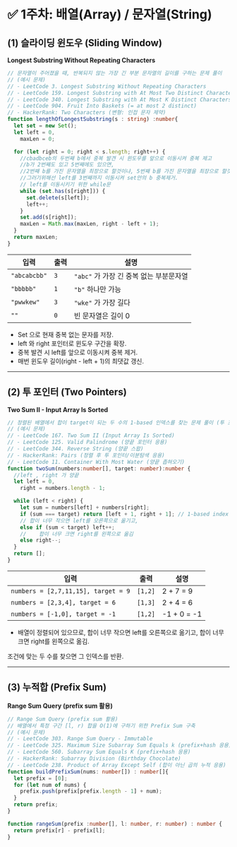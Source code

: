 # ✅ 1주차: 배열(Array) / 문자열(String)

## (1) 슬라이딩 윈도우 (Sliding Window)

**Longest Substring Without Repeating Characters**

```ts
// 문자열이 주어졌을 때, 반복되지 않는 가장 긴 부분 문자열의 길이를 구하는 문제 풀이
// (예시 문제)
// - LeetCode 3. Longest Substring Without Repeating Characters
// - LeetCode 159. Longest Substring with At Most Two Distinct Characters
// - LeetCode 340. Longest Substring with At Most K Distinct Characters
// - LeetCode 904. Fruit Into Baskets (= at most 2 distinct)
// - HackerRank: Two Characters (변형: 인접 문자 제약)
function lengthOfLongestSubstring(s : string) :number{
  let set = new Set();
  let left = 0,
    maxLen = 0;

  for (let right = 0; right < s.length; right++) {
    //cbadbceb의 두번째 b에서 중복 발견 시 윈도우를 앞으로 이동시켜 중복 제고
    //b가 2번째도 있고 5번째에도 있으면,
    //2번째 b를 가진 문자열을 최장으로 할것이냐, 5번째 b를 가진 문자열을 최장으로 할것이냐 골라야함
    //그러기위해선 left를 3번째까지 이동시켜 set안의 b 중복제거. 
    // left를 이동시키기 위한 while문
    while (set.has(s[right])) {
      set.delete(s[left]);
      left++;
    }
    set.add(s[right]);
    maxLen = Math.max(maxLen, right - left + 1);
  }
  return maxLen;
}
```
| 입력           | 출력  | 설명                         |
| ------------ | --- | -------------------------- |
| `"abcabcbb"` | `3` | `"abc"` 가 가장 긴 중복 없는 부분문자열 |
| `"bbbbb"`    | `1` | `"b"` 하나만 가능               |
| `"pwwkew"`   | `3` | `"wke"` 가 가장 길다            |
| `""`         | `0` | 빈 문자열은 길이 0                |


- Set 으로 현재 중복 없는 문자를 저장.
- left 와 right 포인터로 윈도우 구간을 확장.
- 중복 발견 시 left를 앞으로 이동시켜 중복 제거.
- 매번 윈도우 길이(right - left + 1)의 최댓값 갱신.
---

## (2) 투 포인터 (Two Pointers)

**Two Sum II - Input Array Is Sorted**

```ts
// 정렬된 배열에서 합이 target이 되는 두 수의 1-based 인덱스를 찾는 문제 풀이 (투 포인터)
// (예시 문제)
// - LeetCode 167. Two Sum II (Input Array Is Sorted)
// - LeetCode 125. Valid Palindrome (양끝 포인터 응용)
// - LeetCode 344. Reverse String (양끝 스왑)
// - HackerRank: Pairs (정렬 후 투 포인터/이분탐색 응용)
// - LeetCode 11. Container With Most Water (양끝 좁혀오기)
function twoSum(numbers:number[], target: number):number {
  //left , right 가 양끝
  let left = 0,
    right = numbers.length - 1;

  while (left < right) {
    let sum = numbers[left] + numbers[right];
    if (sum === target) return [left + 1, right + 1]; // 1-based index
    // 합이 너무 작으면 left를 오른쪽으로 옮기고,
    else if (sum < target) left++;
    //    합이 너무 크면 right를 왼쪽으로 옮김
    else right--;
  }
  return [];
}
```

| 입력                                  | 출력      | 설명          |
| ----------------------------------- | ------- | ----------- |
| `numbers = [2,7,11,15], target = 9` | `[1,2]` | 2 + 7 = 9   |
| `numbers = [2,3,4], target = 6`     | `[1,3]` | 2 + 4 = 6   |
| `numbers = [-1,0], target = -1`     | `[1,2]` | -1 + 0 = -1 |

- 배열이 정렬되어 있으므로,
  합이 너무 작으면 left를 오른쪽으로 옮기고,
  합이 너무 크면 right를 왼쪽으로 옮김.

조건에 맞는 두 수를 찾으면 그 인덱스를 반환.

---

## (3) 누적합 (Prefix Sum)

**Range Sum Query (prefix sum 활용)**

```ts
// Range Sum Query (prefix sum 활용)
// 배열에서 특정 구간 [l, r) 합을 O(1)에 구하기 위한 Prefix Sum 구축
// (예시 문제)
// - LeetCode 303. Range Sum Query - Immutable
// - LeetCode 325. Maximum Size Subarray Sum Equals k (prefix+hash 응용)
// - LeetCode 560. Subarray Sum Equals K (prefix+hash 응용)
// - HackerRank: Subarray Division (Birthday Chocolate)
// - LeetCode 238. Product of Array Except Self (합이 아닌 곱의 누적 응용)
function buildPrefixSum(nums: number[]) : number[]{
  let prefix = [0];
  for (let num of nums) {
    prefix.push(prefix[prefix.length - 1] + num);
  }
  return prefix;
}

function rangeSum(prefix :number[], l: number, r: number) : number {
  return prefix[r] - prefix[l];
}
```
